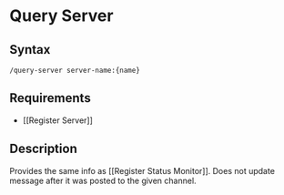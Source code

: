 # Query Server

## Syntax

`/query-server server-name:{name}`

## Requirements

- [[Register Server]]

## Description

Provides the same info as [[Register Status Monitor]]. Does not update message after it was posted to the given channel.